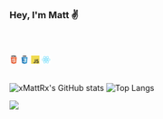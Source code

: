 


### Hey, I'm Matt ✌  <br><br><br>
<div>
<img src="https://raw.githubusercontent.com/devicons/devicon/master/icons/html5/html5-original-wordmark.svg" width="3%" alt="HTML">
<img src="https://raw.githubusercontent.com/devicons/devicon/master/icons/css3/css3-original-wordmark.svg" width="3%" alt="CSS">
<img src="https://raw.githubusercontent.com/devicons/devicon/master/icons/javascript/javascript-original.svg" width="3%" alt="Javascript"> 
<img src="https://raw.githubusercontent.com/devicons/devicon/master/icons/react/react-original.svg" width="3%" alt="ReactJS"><br><br>
<div>

![xMattRx's GitHub stats](https://github-readme-stats.vercel.app/api?username=xMattRx&show_icons=true&theme=dark)
![Top Langs](https://github-readme-stats.vercel.app/api/top-langs/?username=xMattRx&layout=compact&theme=dark)
</div>

[![](https://camo.githubusercontent.com/c00f87aeebbec37f3ee0857cc4c20b21fefde8a96caf4744383ebfe44a47fe3f/68747470733a2f2f696d672e736869656c64732e696f2f62616467652f2d4c696e6b6564496e2d2532333030373742353f7374796c653d666f722d7468652d6261646765266c6f676f3d6c696e6b6564696e266c6f676f436f6c6f723d7768697465)](https://www.linkedin.com/in/matthew-nascimento-5753246a)

